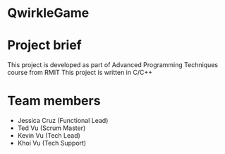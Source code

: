 # QwirkleGame

# Project brief
This project is developed as part of Advanced Programming Techniques course from RMIT 
This project is written in C/C++
# Team members
* Jessica Cruz (Functional Lead)
* Ted Vu (Scrum Master)
* Kevin Vu (Tech Lead)
* Khoi Vu (Tech Support)
